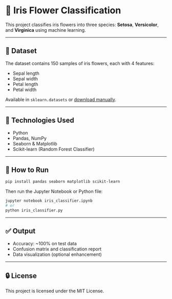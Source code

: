 # 🌼 Iris Flower Classification

This project classifies iris flowers into three species: **Setosa**, **Versicolor**, and **Virginica** using machine learning.

---

## 📁 Dataset

The dataset contains 150 samples of iris flowers, each with 4 features:
- Sepal length
- Sepal width
- Petal length
- Petal width

Available in `sklearn.datasets` or [download manually](https://archive.ics.uci.edu/ml/datasets/Iris).

---

## 🧠 Technologies Used

- Python
- Pandas, NumPy
- Seaborn & Matplotlib
- Scikit-learn (Random Forest Classifier)

---

## 🚀 How to Run

```bash
pip install pandas seaborn matplotlib scikit-learn
```

Then run the Jupyter Notebook or Python file:

```bash
jupyter notebook iris_classifier.ipynb
# or
python iris_classifier.py
```

---

## ✅ Output

- Accuracy: ~100% on test data
- Confusion matrix and classification report
- Data visualization (optional enhancement)

---

## 🔒 License

This project is licensed under the MIT License.
